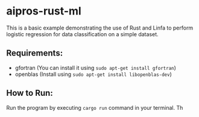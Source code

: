 # aipros-rust-ml

This is a basic example demonstrating the use of Rust and Linfa to perform logistic regression for data classification on a simple dataset.

## Requirements:
* gfortran (You can install it using `sudo apt-get install gfortran`)
* openblas (Install using `sudo apt-get install libopenblas-dev`)

## How to Run:

Run the program by executing `cargo run` command in your terminal. Th